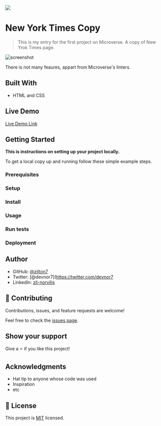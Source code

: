 ![](https://img.shields.io/badge/Microverse-blueviolet)

# New York Times Copy


> This is my entry for the first project on Microverse. A copy of New Yrok Times page.

![screenshot](https://i.ibb.co/L9Ky6CV/Screenshot-2021-02-18-09-18-11.png)

There is not many feaures, appart from Microverse's linters.

## Built With

- HTML and CSS

## Live Demo

[Live Demo Link](https://zilton7.github.io/nyt-copy/)

## Getting Started

**This is instructions on setting up your project locally.**

To get a local copy up and running follow these simple example steps.

### Prerequisites

### Setup

### Install

### Usage

### Run tests

### Deployment

## Author

- GitHub: [@zilton7](https://github.com/zilton7)
- Twitter: [@devnor7](https://twitter.com/devnor7
- LinkedIn: [zil-norvilis](https://www.linkedin.com/in/zil-norvilis)

## 🤝 Contributing

Contributions, issues, and feature requests are welcome!

Feel free to check the [issues page](issues/).

## Show your support

Give a ⭐️ if you like this project!

## Acknowledgments

- Hat tip to anyone whose code was used
- Inspiration
- etc

## 📝 License

This project is [MIT](lic.url) licensed.
